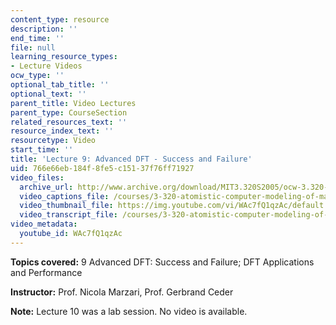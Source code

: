 ```yaml
---
content_type: resource
description: ''
end_time: ''
file: null
learning_resource_types:
- Lecture Videos
ocw_type: ''
optional_tab_title: ''
optional_text: ''
parent_title: Video Lectures
parent_type: CourseSection
related_resources_text: ''
resource_index_text: ''
resourcetype: Video
start_time: ''
title: 'Lecture 9: Advanced DFT - Success and Failure'
uid: 766e66eb-184f-8fe5-c151-37f76ff71927
video_files:
  archive_url: http://www.archive.org/download/MIT3.320S2005/ocw-3.320-lec-8-03mar05-220k.mp4
  video_captions_file: /courses/3-320-atomistic-computer-modeling-of-materials-sma-5107-spring-2005/4590f7dccd6c5ce1b1474e248bd8b530_WAc7fQ1qzAc.vtt
  video_thumbnail_file: https://img.youtube.com/vi/WAc7fQ1qzAc/default.jpg
  video_transcript_file: /courses/3-320-atomistic-computer-modeling-of-materials-sma-5107-spring-2005/53c04af01c6c6e7924c00df9f4a4f126_WAc7fQ1qzAc.pdf
video_metadata:
  youtube_id: WAc7fQ1qzAc
---
```


**Topics covered:** 9 Advanced DFT: Success and Failure; DFT Applications and Performance

**Instructor:** Prof. Nicola Marzari, Prof. Gerbrand Ceder

**Note:** Lecture 10 was a lab session. No video is available.




